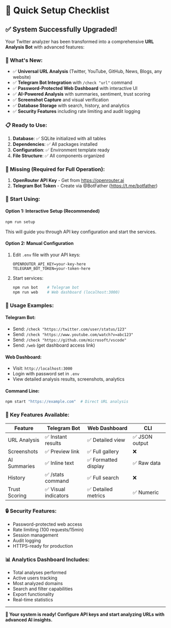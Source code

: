 # 🚀 Quick Setup Checklist

## ✅ System Successfully Upgraded!

Your Twitter analyzer has been transformed into a comprehensive **URL Analysis Bot** with advanced features:

### 🎯 What's New:
- ✅ **Universal URL Analysis** (Twitter, YouTube, GitHub, News, Blogs, any website)
- ✅ **Telegram Bot Integration** with `/check "url"` command
- ✅ **Password-Protected Web Dashboard** with interactive UI
- ✅ **AI-Powered Analysis** with summaries, sentiment, trust scoring
- ✅ **Screenshot Capture** and visual verification
- ✅ **Database Storage** with search, history, and analytics
- ✅ **Security Features** including rate limiting and audit logging

### 📋 Ready to Use:
1. **Database**: ✅ SQLite initialized with all tables
2. **Dependencies**: ✅ All packages installed  
3. **Configuration**: ✅ Environment template ready
4. **File Structure**: ✅ All components organized

### 🔑 Missing (Required for Full Operation):
1. **OpenRouter API Key** - Get from https://openrouter.ai
2. **Telegram Bot Token** - Create via @BotFather (https://t.me/botfather)

### 🚀 Start Using:

#### Option 1: Interactive Setup (Recommended)
```bash
npm run setup
```
This will guide you through API key configuration and start the services.

#### Option 2: Manual Configuration
1. Edit `.env` file with your API keys:
   ```env
   OPENROUTER_API_KEY=your-key-here
   TELEGRAM_BOT_TOKEN=your-token-here
   ```

2. Start services:
   ```bash
   npm run bot    # Telegram bot
   npm run web    # Web dashboard (localhost:3000)
   ```

### 📱 Usage Examples:

#### Telegram Bot:
- Send: `/check "https://twitter.com/user/status/123"`
- Send: `/check "https://www.youtube.com/watch?v=abc123"`
- Send: `/check "https://github.com/microsoft/vscode"`
- Send: `/web` (get dashboard access link)

#### Web Dashboard:
- Visit: `http://localhost:3000`
- Login with password set in `.env`
- View detailed analysis results, screenshots, analytics

#### Command Line:
```bash
npm start "https://example.com"  # Direct URL analysis
```

### 🌟 Key Features Available:

| Feature | Telegram Bot | Web Dashboard | CLI |
|---------|--------------|---------------|-----|
| URL Analysis | ✅ Instant results | ✅ Detailed view | ✅ JSON output |
| Screenshots | ✅ Preview link | ✅ Full gallery | ❌ |
| AI Summaries | ✅ Inline text | ✅ Formatted display | ✅ Raw data |
| History | ✅ /stats command | ✅ Full search | ❌ |
| Trust Scoring | ✅ Visual indicators | ✅ Detailed metrics | ✅ Numeric |

### 🔒 Security Features:
- Password-protected web access
- Rate limiting (100 requests/15min)
- Session management
- Audit logging
- HTTPS-ready for production

### 📊 Analytics Dashboard Includes:
- Total analyses performed
- Active users tracking
- Most analyzed domains
- Search and filter capabilities
- Export functionality
- Real-time statistics

---

**🎉 Your system is ready! Configure API keys and start analyzing URLs with advanced AI insights.**
